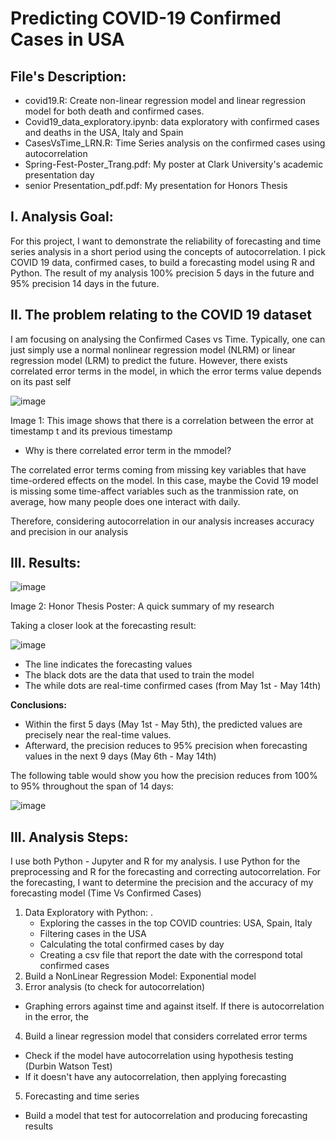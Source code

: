 # Predicting COVID-19 Confirmed Cases in USA 
## File's Description: 
- covid19.R: Create non-linear regression model and linear regression model for both death and confirmed cases. 
- Covid19_data_exploratory.ipynb: data exploratory with confirmed cases and deaths in the USA, Italy and Spain
- CasesVsTime_LRN.R: Time Series analysis on the confirmed cases using autocorrelation
- Spring-Fest-Poster_Trang.pdf: My poster at Clark University's academic presentation day 
- senior Presentation_pdf.pdf: My presentation for Honors Thesis

## I. Analysis Goal: 
For this project, I want to demonstrate the reliability of forecasting and time series analysis in a short period using the concepts of autocorrelation. I pick COVID 19 data, confirmed cases, to build a forecasting model using R and Python. The result of my analysis 100% precision 5 days in the future and 95% precision 14 days in the future. 

## II. The problem relating to the COVID 19 dataset 
I am focusing on analysing the Confirmed Cases vs Time. Typically, one can just simply use a normal nonlinear regression model (NLRM) or linear regression model (LRM) to predict the future. However, there exists correlated error terms in the model, in which the error terms value depends on its past self 

![image](https://user-images.githubusercontent.com/60806068/88416221-d6807300-cdad-11ea-8400-44cea8604ab9.png)

Image 1: This image shows that there is a correlation between the error at timestamp t and its previous timestamp 

- Why is there correlated error term in the mmodel? 
<p>The correlated error terms coming from missing key variables that have time-ordered effects on the model. In this case, maybe the Covid 19 model is missing some time-affect variables such as the tranmission rate, on average, how many people does one interact with daily. </p> 

Therefore, considering autocorrelation in our analysis increases accuracy and precision in our analysis 

## III. Results:

![image](https://user-images.githubusercontent.com/60806068/88429478-bad49700-cdc4-11ea-9d65-12c41dfe763c.png)

Image 2: Honor Thesis Poster: A quick summary of my research


Taking a closer look at the forecasting result: 

![image](https://user-images.githubusercontent.com/60806068/88429429-a1cbe600-cdc4-11ea-855d-1b39bf660a14.png)

- The line indicates the forecasting values
- The black dots are the data that used to train the model 
- The while dots are real-time confirmed cases (from May 1st - May 14th)


**Conclusions:** 
- Within the first 5 days (May 1st - May 5th), the predicted values are precisely near the real-time values. 
- Afterward, the precision reduces to 95% precision when forecasting values in the next 9 days (May 6th - May 14th) 
<p> The following table would show you how the precision reduces from 100% to 95% throughout the span of 14 days: </p>
   
![image](https://user-images.githubusercontent.com/60806068/88429557-db9cec80-cdc4-11ea-9a42-c1c31b60844a.png)

## III. Analysis Steps: 
I use both Python - Jupyter and R for my analysis. I use Python for the preprocessing and R for the forecasting and correcting autocorrelation. For the forecasting, I want to determine the precision and the accuracy of my forecasting model (Time Vs Confirmed Cases)


1) Data Exploratory with Python: .
   - Exploring the casses in the top COVID countries: USA, Spain, Italy 
   - Filtering cases in the USA
   - Calculating the total confirmed cases by day
   - Creating a csv file that report the date with the correspond total confirmed cases
2) Build a NonLinear Regression Model: Exponential model
3) Error analysis (to check for autocorrelation)
- Graphing errors against time and against itself. If there is autocorrelation in the error, the 
4) Build a linear regression model that considers correlated error terms
- Check if the model have autocorrelation using hypothesis testing (Durbin Watson Test) 
- If it doesn't have any autocorrelation, then applying forecasting
5) Forecasting and time series
- Build a model that test for autocorrelation and producing forecasting results



